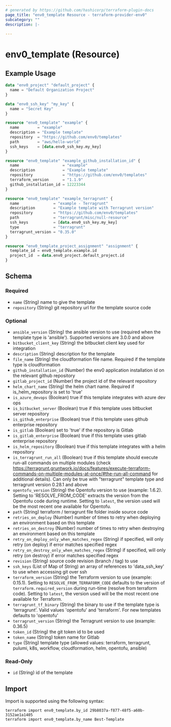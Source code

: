```yaml
---
# generated by https://github.com/hashicorp/terraform-plugin-docs
page_title: "env0_template Resource - terraform-provider-env0"
subcategory: ""
description: |-
  
---
```


# env0_template (Resource)



## Example Usage

```terraform
data "env0_project" "default_project" {
  name = "Default Organization Project"
}

data "env0_ssh_key" "my_key" {
  name = "Secret Key"
}

resource "env0_template" "example" {
  name        = "example"
  description = "Example template"
  repository  = "https://github.com/env0/templates"
  path        = "aws/hello-world"
  ssh_keys    = [data.env0_ssh_key.my_key]
}

resource "env0_template" "example_github_installation_id" {
  name                   = "example"
  description            = "Example template"
  repository             = "https://github.com/env0/templates"
  terraform_version      = "1.1.9"
  github_installation_id = 12223344
}

resource "env0_template" "example_terragrunt" {
  name               = "example - Terragrunt"
  description        = "Example template with Terragrunt version"
  repository         = "https://github.com/env0/templates"
  path               = "terragrunt/misc/null-resource"
  ssh_keys           = [data.env0_ssh_key.my_key]
  type               = "terragrunt"
  terragrunt_version = "0.35.0"
}

resource "env0_template_project_assignment" "assignment" {
  template_id = env0_template.example.id
  project_id  = data.env0_project.default_project.id
}
```

<!-- schema generated by tfplugindocs -->
## Schema

### Required

- `name` (String) name to give the template
- `repository` (String) git repository url for the template source code

### Optional

- `ansible_version` (String) the ansible version to use (required when the template type is 'ansible'). Supported versions are 3.0.0 and above
- `bitbucket_client_key` (String) the bitbucket client key used for integration
- `description` (String) description for the template
- `file_name` (String) the cloudformation file name. Required if the template type is cloudformation
- `github_installation_id` (Number) the env0 application installation id on the relevant github repository
- `gitlab_project_id` (Number) the project id of the relevant repository
- `helm_chart_name` (String) the helm chart name. Required if is_helm_repository is set to 'true'
- `is_azure_devops` (Boolean) true if this template integrates with azure dev ops
- `is_bitbucket_server` (Boolean) true if this template uses bitbucket server repository
- `is_github_enterprise` (Boolean) true if this template uses github enterprise repository
- `is_gitlab` (Boolean) set to 'true' if the repository is Gitlab
- `is_gitlab_enterprise` (Boolean) true if this template uses gitlab enterprise repository
- `is_helm_repository` (Boolean) true if this template integrates with a helm repository
- `is_terragrunt_run_all` (Boolean) true if this template should execute run-all commands on multiple modules (check https://terragrunt.gruntwork.io/docs/features/execute-terraform-commands-on-multiple-modules-at-once/#the-run-all-command for additional details). Can only be true with "terragrunt" template type and terragrunt version 0.28.1 and above
- `opentofu_version` (String) the Opentofu version to use (example: 1.6.2). Setting to 'RESOLVE_FROM_CODE' extracts the version from the Opentofu code during runtime. Setting to `latest`, the version used will be the most recent one available for Opentofu.
- `path` (String) terraform / terragrunt file folder inside source code
- `retries_on_deploy` (Number) number of times to retry when deploying an environment based on this template
- `retries_on_destroy` (Number) number of times to retry when destroying an environment based on this template
- `retry_on_deploy_only_when_matches_regex` (String) if specified, will only retry (on deploy) if error matches specified regex
- `retry_on_destroy_only_when_matches_regex` (String) if specified, will only retry (on destroy) if error matches specified regex
- `revision` (String) source code revision (branch / tag) to use
- `ssh_keys` (List of Map of String) an array of references to 'data_ssh_key' to use when accessing git over ssh
- `terraform_version` (String) the Terraform version to use (example: 0.15.1). Setting to `RESOLVE_FROM_TERRAFORM_CODE` defaults to the version of `terraform.required_version` during run-time (resolve from terraform code). Setting to `latest`, the version used will be the most recent one available for Terraform.
- `terragrunt_tf_binary` (String) the binary to use if the template type is 'terragrunt'. Valid values 'opentofu' and 'terraform'. For new templates defaults to 'opentofu'
- `terragrunt_version` (String) the Terragrunt version to use (example: 0.36.5)
- `token_id` (String) the git token id to be used
- `token_name` (String) token name for Gitlab
- `type` (String) template type (allowed values: terraform, terragrunt, pulumi, k8s, workflow, cloudformation, helm, opentofu, ansible)

### Read-Only

- `id` (String) id of the template

## Import

Import is supported using the following syntax:

```shell
terraform import env0_template.by_id 29b8037a-f877-48f5-a60b-3152ae1a1405
terraform import env0_template.by_name Best-Template
```
